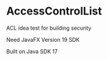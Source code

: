 # AccessControlList
ACL idea test for building security

Need JavaFX Version 19 SDK

Built on Java SDK 17
